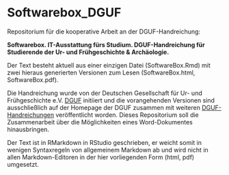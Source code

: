 # Softwarebox_DGUF

Repositorium für die kooperative Arbeit an der DGUF-Handreichung: 

**Softwarebox. IT-Ausstattung fürs Studium. 
DGUF-Handreichung für Studierende der Ur- und Frühgeschichte & Archäologie.**

Der Text besteht aktuell aus einer einzigen Datei (SoftwareBox.Rmd) mit zwei hieraus generierten Versionen zum Lesen (SoftwareBox.html, SoftwareBox.pdf). 

Die Handreichung wurde von der Deutschen Gesellschaft für Ur- und Frühgeschichte e.V. [DGUF](https://dguf.de/) initiiert und die vorangehenden Versionen sind ausschließlich auf der Homepage der DGUF zusammen mit weiteren [DGUF-Handreichungen](http://dguf.webseiten.cc/428.html?&no_cache=1&sword_list%5B%5D=handreichungen) veröffentlicht worden. Dieses Repositorium soll die Zusammenarbeit über die Möglichkeiten eines Word-Dokumentes hinausbringen.

Der Text ist in RMarkdown in RStudio geschrieben, er weicht somit in wenigen Syntaxregeln von allgemeinem Markdown ab und wird nicht in allen Markdown-Editoren in der hier vorliegenden Form (html, pdf) umgesetzt. 